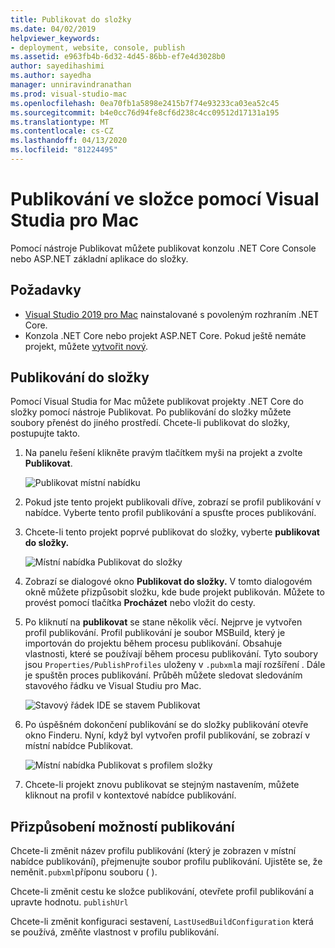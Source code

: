 ```yaml
---
title: Publikovat do složky
ms.date: 04/02/2019
helpviewer_keywords:
- deployment, website, console, publish
ms.assetid: e963fb4b-6d32-4d45-86bb-ef7e4d3028b0
author: sayedihashimi
ms.author: sayedha
manager: unniravindranathan
ms.prod: visual-studio-mac
ms.openlocfilehash: 0ea70fb1a5898e2415b7f74e93233ca03ea52c45
ms.sourcegitcommit: b4e0cc76d94fe8cf6d238c4cc09512d17131a195
ms.translationtype: MT
ms.contentlocale: cs-CZ
ms.lasthandoff: 04/13/2020
ms.locfileid: "81224495"
---
```

# <a name="publish-to-a-folder-using-visual-studio-for-mac"></a>Publikování ve složce pomocí Visual Studia pro Mac

Pomocí nástroje Publikovat můžete publikovat konzolu .NET Core Console nebo ASP.NET základní aplikace do složky.

## <a name="prerequisites"></a>Požadavky

- [Visual Studio 2019 pro Mac](https://visualstudio.microsoft.com/downloads/?utm_medium=microsoft&utm_source=docs.microsoft.com&utm_campaign=inline+link&utm_content=download+vs4mac2019) nainstalované s povoleným rozhraním .NET Core.
- Konzola .NET Core nebo projekt ASP.NET Core. Pokud ještě nemáte projekt, můžete [vytvořit nový](/visualstudio/mac/create-new-projects?view=vsmac-2019).

## <a name="publish-to-folder"></a>Publikování do složky

Pomocí Visual Studia for Mac můžete publikovat projekty .NET Core do složky pomocí nástroje Publikovat. Po publikování do složky můžete soubory přenést do jiného prostředí. Chcete-li publikovat do složky, postupujte takto.

 1. Na panelu řešení klikněte pravým tlačítkem myši na projekt a zvolte **Publikovat**.

    ![Publikovat místní nabídku](media/publish-context-menu.png)

 2. Pokud jste tento projekt publikovali dříve, zobrazí se profil publikování v nabídce. Vyberte tento profil publikování a spusťte proces publikování.

 3. Chcete-li tento projekt poprvé publikovat do složky, vyberte **publikovat do složky.**

    ![Místní nabídka Publikovat do složky](media/publish-to-folder-context-menu.png)

 4. Zobrazí se dialogové okno **Publikovat do složky.** V tomto dialogovém okně můžete přizpůsobit složku, kde bude projekt publikován. Můžete to provést pomocí tlačítka **Procházet** nebo vložit do cesty.

 5. Po kliknutí na **publikovat** se stane několik věcí. Nejprve je vytvořen profil publikování. Profil publikování je soubor MSBuild, který je importován do projektu během procesu publikování. Obsahuje vlastnosti, které se používají během procesu publikování. Tyto soubory jsou `Properties/PublishProfiles` uloženy v `.pubxml`a mají rozšíření . Dále je spuštěn proces publikování. Průběh můžete sledovat sledováním stavového řádku ve Visual Studiu pro Mac.

    ![Stavový řádek IDE se stavem Publikovat](media/publish-to-folder-status-bar.png)

 6. Po úspěšném dokončení publikování se do složky publikování otevře okno Finderu. Nyní, když byl vytvořen profil publikování, se zobrazí v místní nabídce Publikovat.

    ![Místní nabídka Publikovat s profilem složky](media/publish-context-menu-with-folder-profile.png)

 7. Chcete-li projekt znovu publikovat se stejným nastavením, můžete kliknout na profil v kontextové nabídce publikování.

## <a name="customize-publish-options"></a>Přizpůsobení možností publikování

Chcete-li změnit název profilu publikování (který je zobrazen v místní nabídce publikování), přejmenujte soubor profilu publikování. Ujistěte se, že neměnit`.pubxml`příponu souboru ( ).

Chcete-li změnit cestu ke složce publikování, otevřete profil publikování a upravte hodnotu. `publishUrl`

Chcete-li změnit konfiguraci sestavení, `LastUsedBuildConfiguration` která se používá, změňte vlastnost v profilu publikování.
